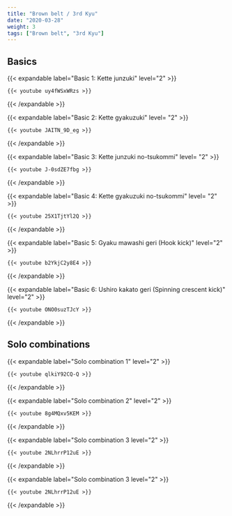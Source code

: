 ```yaml
---
title: "Brown belt / 3rd Kyu"
date: "2020-03-28"
weight: 3
tags: ["Brown belt", "3rd Kyu"]
---
```


## Basics

{{< expandable label="Basic 1: Kette junzuki" level="2" >}}

    {{< youtube uy4fWSxWRzs >}}

{{< /expandable >}}


{{< expandable label="Basic 2: Kette gyakuzuki" level= "2" >}}

    {{< youtube JAITN_9D_eg >}}

{{< /expandable >}}


{{< expandable label="Basic 3: Kette junzuki no-tsukommi" level= "2" >}}

    {{< youtube J-0sdZE7fbg >}}

{{< /expandable >}}


{{< expandable label="Basic 4: Kette gyakuzuki no-tsukommi" level= "2" >}}

    {{< youtube 25X1TjtYl2Q >}}

{{< /expandable >}}


{{< expandable label="Basic 5: Gyaku mawashi geri (Hook kick)" level="2" >}}

    {{< youtube b2YkjC2y8E4 >}}

{{< /expandable >}}


{{< expandable label="Basic 6: Ushiro kakato geri (Spinning crescent kick)" level="2" >}}

    {{< youtube ONO0suzTJcY >}}

{{< /expandable >}}


## Solo combinations

{{< expandable label="Solo combination 1" level="2" >}}

    {{< youtube qlkiY92CQ-Q >}}

{{< /expandable >}}


{{< expandable label="Solo combination 2" level="2" >}}

    {{< youtube 8g4MQxv5KEM >}}

{{< /expandable >}}


{{< expandable label="Solo combination 3 level="2" >}}

    {{< youtube 2NLhrrP12uE >}}

{{< /expandable >}}


{{< expandable label="Solo combination 3 level="2" >}}

    {{< youtube 2NLhrrP12uE >}}

{{< /expandable >}}
